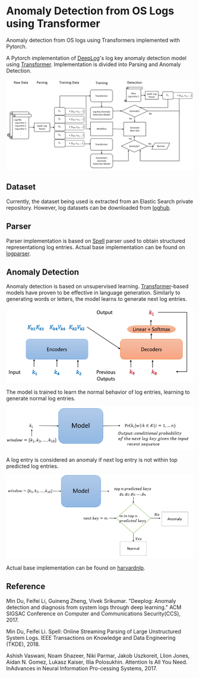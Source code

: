 # Anomaly Detection from OS Logs using Transformer
Anomaly detection from OS logs using Transformers implemented with Pytorch. 

A Pytorch implementation of [DeepLog](https://www.cs.utah.edu/~lifeifei/papers/deeplog.pdf)'s log key anomaly detection model using [Transformer](https://arxiv.org/pdf/1706.03762.pdf). Implementation is divided into Parsing and Anomaly Detection.

![Architecture](images/arch.PNG)

## Dataset
Currently, the dataset being used is extracted from an Elastic Search private repository.
However, log datasets can be downloaded from [loghub](https://github.com/logpai/loghub).

## Parser
Parser implementation is based on [Spell](https://www.cs.utah.edu/~lifeifei/papers/spell.pdf) parser used to obtain structured representationg log entries. Actual base implementation can be found on [logparser](https://github.com/logpai/logparser). 

## Anomaly Detection
Anomaly detection is based on unsupervised learning. [Transformer](https://arxiv.org/pdf/1706.03762.pdf)-based models have proven to be effective in language generation. Similarly to generating words or letters, the model learns to generate next log entries. 

![Flow](images/flow.png)

The model is trained to learn the normal behavior of log entries, learning to generate normal log entries. 

![Training](images/training.png)

A log entry is considered an anomaly if next log entry is not within top predicted log entries.

![Testing](images/detection.png)

Actual base implementation can be found on [harvardnlp](https://github.com/harvardnlp/annotated-transformer). 

## Reference
Min Du, Feifei Li, Guineng Zheng, Vivek Srikumar. "Deeplog: Anomaly detection and diagnosis from system logs through deep learning." ACM SIGSAC Conference on Computer and Communications Security(CCS), 2017.

Min Du, Feifei Li. Spell: Online Streaming Parsing of Large Unstructured System Logs. IEEE Transactions on Knowledge and Data Engineering (TKDE), 2018.

Ashish Vaswani, Noam Shazeer, Niki Parmar, Jakob Uszkoreit, Llion Jones, Aidan N. Gomez, Lukasz Kaiser, Illia Polosukhin. Attention Is All You Need.  InAdvances in Neural Information Pro-cessing Systems, 2017.

